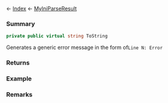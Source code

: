 ← [Index](Api-Index) ← [MyIniParseResult](VRage.Game.ModAPI.Ingame.Utilities.MyIniParseResult)

### Summary

```csharp
private public virtual string ToString
```

Generates a generic error message in the form of`Line N: Error`

### Returns



### Example

### Remarks

